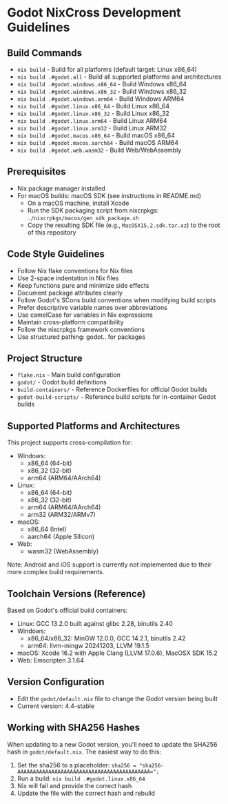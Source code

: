 # Godot NixCross Development Guidelines

## Build Commands
- `nix build` - Build for all platforms (default target: Linux x86_64)
- `nix build .#godot.all` - Build all supported platforms and architectures
- `nix build .#godot.windows.x86_64` - Build Windows x86_64
- `nix build .#godot.windows.x86_32` - Build Windows x86_32 
- `nix build .#godot.windows.arm64` - Build Windows ARM64
- `nix build .#godot.linux.x86_64` - Build Linux x86_64
- `nix build .#godot.linux.x86_32` - Build Linux x86_32
- `nix build .#godot.linux.arm64` - Build Linux ARM64
- `nix build .#godot.linux.arm32` - Build Linux ARM32
- `nix build .#godot.macos.x86_64` - Build macOS x86_64
- `nix build .#godot.macos.aarch64` - Build macOS ARM64
- `nix build .#godot.web.wasm32` - Build Web/WebAssembly

## Prerequisites
- Nix package manager installed
- For macOS builds: macOS SDK (see instructions in README.md)
  - On a macOS machine, install Xcode
  - Run the SDK packaging script from nixcrpkgs: `./nixcrpkgs/macos/gen_sdk_package.sh`
  - Copy the resulting SDK file (e.g., `MacOSX15.2.sdk.tar.xz`) to the root of this repository

## Code Style Guidelines
- Follow Nix flake conventions for Nix files
- Use 2-space indentation in Nix files
- Keep functions pure and minimize side effects
- Document package attributes clearly
- Follow Godot's SCons build conventions when modifying build scripts
- Prefer descriptive variable names over abbreviations
- Use camelCase for variables in Nix expressions
- Maintain cross-platform compatibility
- Follow the nixcrpkgs framework conventions
- Use structured pathing: godot.<os>.<arch> for packages

## Project Structure
- `flake.nix` - Main build configuration
- `godot/` - Godot build definitions
- `build-containers/` - Reference Dockerfiles for official Godot builds
- `godot-build-scripts/` - Reference build scripts for in-container Godot builds

## Supported Platforms and Architectures
This project supports cross-compilation for:

- Windows:
  * x86_64 (64-bit)
  * x86_32 (32-bit)
  * arm64 (ARM64/AArch64)
- Linux:
  * x86_64 (64-bit)
  * x86_32 (32-bit)
  * arm64 (ARM64/AArch64)
  * arm32 (ARM32/ARMv7)
- macOS:
  * x86_64 (Intel)
  * aarch64 (Apple Silicon)
- Web:
  * wasm32 (WebAssembly)

Note: Android and iOS support is currently not implemented due to their more complex build requirements.

## Toolchain Versions (Reference)
Based on Godot's official build containers:
- Linux: GCC 13.2.0 built against glibc 2.28, binutils 2.40
- Windows:
  * x86_64/x86_32: MinGW 12.0.0, GCC 14.2.1, binutils 2.42
  * arm64: llvm-mingw 20241203, LLVM 19.1.5
- macOS: Xcode 16.2 with Apple Clang (LLVM 17.0.6), MacOSX SDK 15.2
- Web: Emscripten 3.1.64

## Version Configuration
- Edit the `godot/default.nix` file to change the Godot version being built
- Current version: 4.4-stable

## Working with SHA256 Hashes
When updating to a new Godot version, you'll need to update the SHA256 hash in `godot/default.nix`. The easiest way to do this:

1. Set the sha256 to a placeholder: `sha256 = "sha256-AAAAAAAAAAAAAAAAAAAAAAAAAAAAAAAAAAAAAAAAAAA=";`
2. Run a build: `nix build .#godot.linux.x86_64`
3. Nix will fail and provide the correct hash
4. Update the file with the correct hash and rebuild